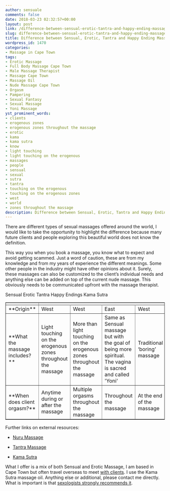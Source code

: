 ```yaml
---
author: sensuale
comments: false
date: 2018-03-23 02:32:57+00:00
layout: post
link: /difference-between-sensual-erotic-tantra-and-happy-ending-massages/
slug: difference-between-sensual-erotic-tantra-and-happy-ending-massages
title: Difference between Sensual, Erotic, Tantra and Happy Ending Massages?
wordpress_id: 1470
categories:
- Massage in Cape Town
tags:
- Erotic Massage
- Full Body Massage Cape Town
- Male Massage Therapist
- Massage Cape Town
- Massage Oil
- Nude Massage Cape Town
- Orgasm
- Pampering
- Sexual Fantasy
- Sexual Massage
- Yoni Massage
yst_prominent_words:
- clients
- erogenous zones
- erogenous zones throughout the massage
- erotic
- kama
- kama sutra
- know
- light touching
- light touching on the erogenous
- massages
- people
- sensual
- sexual
- sutra
- tantra
- touching on the erogenous
- touching on the erogenous zones
- west
- world
- zones throughout the massage
description: Difference between Sensual, Erotic, Tantra and Happy Ending Massages? Explaining the different types of sexual massage on offer around the world.
---
```


There are different types of sexual massages offered around the world, I would like to take the opportunity to highlight the difference because many future clients and people exploring this beautiful world does not know the definition.

This way you when you book a massage, you know what to expect and avoid getting scammed. Just a word of caution, these are from my knowledge and from my years of experience the different meanings. Some other people in the industry might have other opinions about it. Surely, these massages can also be customized to the client’s individual needs and anything else can be added on top of the current nude massage. This obviously needs to be communicated upfront with the massage therapist.
<table border="1" >
<tbody >
<tr >

<td >
</td>
Sensual
Erotic
Tantra
Happy Endings
Kama Sutra
</tr>
<tr >

<td >**Origin**
</td>

<td >West
</td>

<td >West
</td>

<td >East
</td>

<td >West
</td>

<td >East
</td>
</tr>
<tr >

<td >**What the massage includes?**
</td>

<td >Light touching on the erogenous zones throughout the massage
</td>

<td >More than light touching on the erogenous zones throughout the massage
</td>

<td >Same as Sensual massage but with the goal of being more spiritual. The vagina is sacred and called 'Yoni'
</td>

<td >Traditional ‘boring’ massage
</td>

<td >Using sexual positions from the Kama Sutra in the form of massage
</td>
</tr>
<tr >

<td >**When does client orgasm?**
</td>

<td >Anytime during or after the massage
</td>

<td >Multiple orgasms throughout the massage
</td>

<td >Throughout the massage
</td>

<td >At the end of the massage
</td>

<td >Throughout the massage
</td>
</tr>
</tbody>
</table>


Further links on external resources:




  * [Nuru Massage](https://en.wikipedia.org/wiki/Nuru_(massage))


  * [Tantra Massage](https://en.wikipedia.org/wiki/Tantra_massage)


  * [Kama Sutra](https://en.wikipedia.org/wiki/Kama_Sutra)


What I offer is a mix of both Sensual and Erotic Massage, I am based in Cape Town but often travel overseas to meet [with clients](/the-benefits-of-vagina-massage/). I use the Kama Sutra massage oil. Anything else or additional, please contact me directly. What is important is that [sexologists strongly recommends it](/sexologist-recommends-erotic-massage/).
